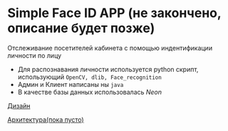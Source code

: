 # Simple Face ID APP (не закончено, описание будет позже)
Отслеживание посетителей кабинета с помощью индентификации личности по лицу

- Для распознавания личности используется python скрипт, использующий `OpenCV, dlib, Face_recognition`
- Админ и Клиент написаны ны `java`
- В качестве базы данных использовалась *Neon*

<a href="https://www.figma.com/file/VEvE1kv4HSfo3Wvvdj2ZrZ/ProjectVCC?type=design&node-id=0-1">Дизайн</a>
  
  
<a href="#">Архитектура(пока пусто)</a>
